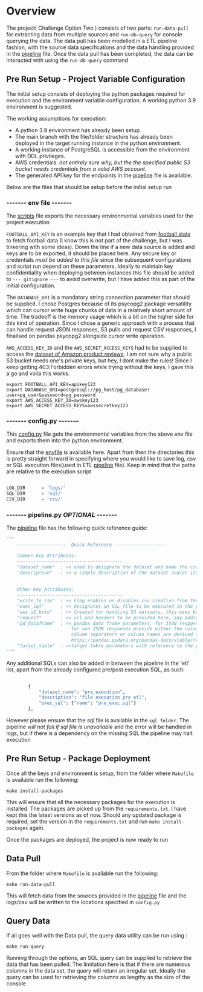 # Overview 

The project( Challenge Option Two ) consists of two parts: `run-data-pull` for extracting data from multiple sources and `run-db-query` for console querying the data. The data pull has been modelled in a ETL pipeline fashion, with the source data specifications and the data handling provided in the [pipeline](https://github.com/sijojosem2/data-engineer-code-challenge-sijo-completed/blob/main/pipeline.py) file. Once the data pull has been completed, the data can be interacted with using the `run-db-query` command

## Pre Run Setup - Project Variable Configuration 

The initial setup consists of deploying the python packages required for execution and the environment variable configuration. A working python 3.9 environment is suggested. 

The working assumptions for execution:

* A python 3.9 environment has already been setup  
* The main branch with the file/folder structure has already been deployed in the target running instance in the python environment.
* A working instance of PostgreSQL is accessible from the environment with DDL privileges.
* AWS credentials. *not entirely sure why, but the the specified public S3 bucket needs credentials from a valid AWS account*.
* The generated API key for the endpoints in the [pipeline](https://github.com/sijojosem2/data-engineer-code-challenge-sijo-completed/blob/main/pipeline.py) file is available.

Below are the files that should be setup before the initial setup run

### -------  env file -------

The [scripts](https://github.com/sijojosem2/data-engineer-code-challenge-sijo-completed/tree/main/scripts) file exports the necessary environmental variables used for the project execution

`FOOTBALL_API_KEY` is an example key that I had obtained from [football stats](https://www.football-data.org/) to fetch football data (I know this is not part of the challenge, but I was tinkering with some ideas). Down the line if a new data source is added and keys are to be exported, it should be placed here. Any secure key or credentials *must be added to this file* since the subsequent configurations and script run depend on these parameters. Ideally to maintain key confidentiality when deploying between instances this file should be added to `--- gitignore ---` to avoid overwrite, but I have added this as part of the initial configuration.

The `DATABASE_URI` is a mandatory string connection parameter that should be supplied. I chose Postgres because of its psycopg2 package versatility which can cursor write huge chunks of data in a relatively short amount of time. The tradeoff is the memory usage which is a bit on the higher side for this kind of operation. Since I chose a generic approach with a process that can handle request JSON responses, S3 pulls and request CSV responses, I finalised on pandas psycopg2 alongside cursor write operation.

`AWS_ACCESS_KEY_ID` and the `AWS_SECRET_ACCESS_KEYS` had to be supplied to access the [dataset of Amazon product reviews](https://s3.amazonaws.com/amazon-reviews-pds/readme.html). I am not sure why a public S3 bucket needs one's private keys, but hey, I dont make the rules! Since I keep getting 403:Forbidden errors while trying without the keys, I gave this a go and voila this works.


```shell
export FOOTBALL_API_KEY=apikey123
export DATABASE_URI=postgresql://pg_host/pg_database?user=pg_user&password=pg_password
export AWS_ACCESS_KEY_ID=awskey123
export AWS_SECRET_ACCESS_KEYS=awssecretkey123

```

### -------  config.py -------

This [config.py](https://github.com/sijojosem2/data-engineer-code-challenge-sijo-completed/blob/main/config.py) file gets the environmental variables from the above env file and exports them into the python environment. 

Ensure that the [envfile](https://github.com/sijojosem2/data-engineer-code-challenge-sijo-completed/blob/main/scripts/envfile) is available here. Apart from then the directories this is pretty straight forward in specifying where you would like to save log, csv or SQL execution files(used in ETL [pipeline](https://github.com/sijojosem2/data-engineer-code-challenge-sijo-completed/blob/main/pipeline.py) file). Keep in mind that the paths are relative to the execution script

```python

LOG_DIR      = 'logs/'
SQL_DIR      = 'sql/'
CSV_DIR      = 'csv/'

```

### -------  pipeline.py   *OPTIONAL*  -------

The [pipeline](https://github.com/sijojosem2/data-engineer-code-challenge-sijo-completed/blob/main/pipeline.py) file has the following quick reference guide:


```python
"""
    ------------------  Quick Reference  ------------------

    Common Key Attributes:
    ---------------------------------------
    "dataset_name"  : << used to designate the dataset and name the csv make sure to use no spaces so that when writing csv the dataset can be identified >>
    "description"   : << a simple description of the dataset and/or its source>>
    
    
    Other Key Attributes:
    ---------------------------------------
    "write_to_csv"  : << Flag enables or disables csv creation from the pandas dataframe>> 
    "exec_sql"      : << Designates an SQL file to be executed in the pipeline sequence>> 
    "aws_s3_boto"   : << Created for handling S3 datasets, this uses boto3 for session and aws profile handling>> 
    "request"       : << url and headers to be provided here, any additional parameters, body also should be given >>
    "pd_dataframe"  : << pandas data frame parameters, for JSON responses, provide the column that needs to be extracted in 'record_path' ;
                        for non JSON responses provide either the column delimiter (variable) or colspecs (fixed length) other parameters like delimiter,
                        column separators or column names are derived from the pandas documentation:
                        https://pandas.pydata.org/pandas-docs/stable/reference/api/pandas.read_csv.html >>
    "target_table"  : <<target table parameters with reference to the pandas to_sql is given here>>
"""
```


Any additional SQLs can also be added in between the pipeline in the 'etl' list, apart from the already configured pre/post execution SQL, as such:


```python 
        
        {
            "dataset_name": "pre_execution",
            "description": "file execution pre etl",
            "exec_sql": {"name": "pre_exec.sql"}
        },

```
However please ensure that the sql file is available in the `sql folder`. The pipeline *will not fail if sql file is unavailable* and the error will be handled in logs, but if there is a dependency on the missing SQL the pipeline may halt execution


## Pre Run Setup - Package Deployment

Once all the keys and environment is setup, from the folder where `Makefile` is available run the following:

`make install-packages`

This will ensure that all the necessary packages for the execution is installed. The packages are picked up from the `requirements.txt`. I have kept this the latest versions as of now. Should any updated package is required, set the version in the `requirements.txt` and run `make install-packages` again.

Once the packages are deployed, the project is now ready to run 

## Data Pull

From the folder where `Makefile` is available run the following:

`make run-data-pull`

This will fetch data from the sources provided in the [pipeline](https://github.com/sijojosem2/data-engineer-code-challenge-sijo-completed/blob/main/pipeline.py) file and the logs/csv will be written to the locations specified in `config.py`

## Query Data

If all goes well with the Data pull, the query data utility can be run using :

`make run-query`

Running through the options, an SQL query can be supplied to retrieve the data that has been pulled. The limitation here is that if there are numerous columns in the data set, the query will return an irregular set. Ideally the query can be used for retrieving the columns as lengthy as the size of the console




